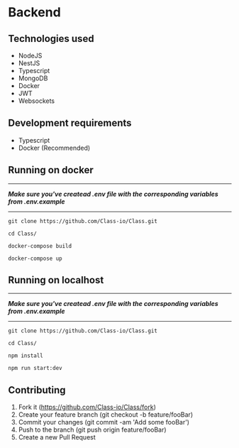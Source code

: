 # Backend

## Technologies used
* NodeJS
* NestJS
* Typescript
* MongoDB
* Docker
* JWT
* Websockets

## Development requirements
* Typescript
* Docker (Recommended)

## Running on docker
****
**_Make sure you've createad .env file with the corresponding variables from .env.example_**

****
```
git clone https://github.com/Class-io/Class.git
```

```
cd Class/
```

```
docker-compose build
```

```
docker-compose up
```
## Running on localhost
****
**_Make sure you've createad .env file with the corresponding variables from .env.example_**

****

```
git clone https://github.com/Class-io/Class.git
```

```
cd Class/
```

```
npm install
```

```
npm run start:dev
```

## Contributing
1. Fork it (https://github.com/Class-io/Class/fork)
1. Create your feature branch (git checkout -b feature/fooBar)
1. Commit your changes (git commit -am 'Add some fooBar')
1. Push to the branch (git push origin feature/fooBar)
1. Create a new Pull Request